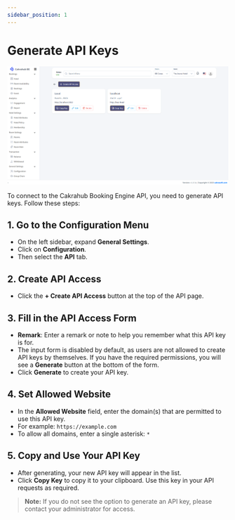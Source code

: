 ```yaml
---
sidebar_position: 1
---
```


# Generate API Keys

![API Access Page](../../../static/img/apikeys-register.png)

To connect to the Cakrahub Booking Engine API, you need to generate API keys. Follow these steps:

## 1. Go to the Configuration Menu
- On the left sidebar, expand **General Settings**.
- Click on **Configuration**.
- Then select the **API** tab.

## 2. Create API Access
- Click the **+ Create API Access** button at the top of the API page.

## 3. Fill in the API Access Form
- **Remark**: Enter a remark or note to help you remember what this API key is for.
- The input form is disabled by default, as users are not allowed to create API keys by themselves. If you have the required permissions, you will see a **Generate** button at the bottom of the form.
- Click **Generate** to create your API key.

## 4. Set Allowed Website
- In the **Allowed Website** field, enter the domain(s) that are permitted to use this API key.
- For example: `https://example.com`
- To allow all domains, enter a single asterisk: `*`

## 5. Copy and Use Your API Key
- After generating, your new API key will appear in the list.
- Click **Copy Key** to copy it to your clipboard.
Use this key in your API requests as required.

> **Note:** If you do not see the option to generate an API key, please contact your administrator for access.
```

